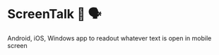 # ScreenTalk  :iphone: :speaking_head:
Android, iOS, Windows app to readout whatever text is open in mobile screen

